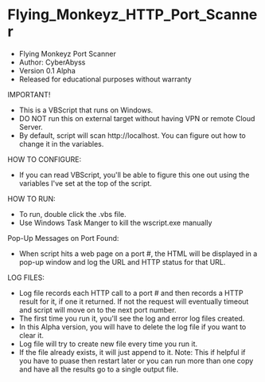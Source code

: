 # Flying_Monkeyz_HTTP_Port_Scanner
  - Flying Monkeyz Port Scanner
  - Author: CyberAbyss
  - Version 0.1 Alpha
  - Released for educational purposes without warranty

IMPORTANT!
  - This is a VBScript that runs on Windows.
  - DO NOT run this on external target without having VPN or remote Cloud Server.
  - By default, script will scan http://localhost. You can figure out how to change it in the variables.

HOW TO CONFIGURE:
  - If you can read VBScript, you'll be able to figure this one out using the variables I've set at the top of the script.

HOW TO RUN:
  - To run, double click the .vbs file.
  - Use Windows Task Manger to kill the wscript.exe manually

Pop-Up Messages on Port Found:
  -  When script hits a web page on a port #, the HTML will be displayed in a pop-up window and log the URL and HTTP status for that URL.


LOG FILES:
  - Log file records each HTTP call to a port # and then records a HTTP result for it, if one it returned. If not the request will eventually timeout and script will       move on to the next port number. 
  - The first time you run it, you'll see the log and error log files created. 
  - In this Alpha version, you will have to delete the log file if you want to clear it. 
  - Log file will try to create new file every time you run it. 
  - If the file already exists, it will just append to it. 
    Note: This if helpful if you have to puase then restart later or you can run more than one copy and have all the results go to a single output file.


